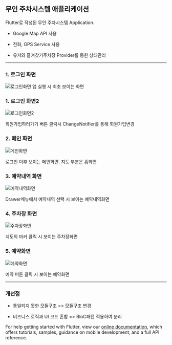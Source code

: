 ## 무인 주차시스템 애플리케이션

Flutter로 작성된 무인 주차시스템 Application.

- Google Map API 사용

- 전화, GPS Service 사용

- 유저와 즐겨찾기주차장 Provider롤 통한 상태관리

---

### 1. 로그인 화면
![로그인화면](./image/LoginScreen1.jpg)
앱 실행 시 최초 보이는 화면

### 1. 로그인 화면2

![로그인화면2](./image/LoginScreen2.jpg)

회원가입하러가기 버튼 클릭시 ChangeNotifier를 통해 회원가입변경

### 2. 메인 화면

![메인화면](./image/MainScreen.jpg)

로그인 이후 보이는 메인화면. 지도 부분은 홈화면

### 3. 예약내역 화면

![예약내역화면](./image/BookingInfoScreen.jpg)

Drawer메뉴에서 예약내역 선택 시 보이는 예약내역화면

### 4. 주차장 화면

![주차장화면](./image/ParkScreen.jpg)

지도의 마커 클릭 시 보이는 주차장화면

### 5. 예약화면

![예약화면](./image/BookingScreen.jpg)

예약 버튼 클릭 시 보이는 예약화면

---

### 개선점

- 통일되지 못한 모듈구조 => 모듈구조 변경

- 비즈니스 로직과 UI 코드 혼합 => BloC패턴 적용하여 분리

For help getting started with Flutter, view our
[online documentation](https://flutter.dev/docs), which offers tutorials,
samples, guidance on mobile development, and a full API reference.
